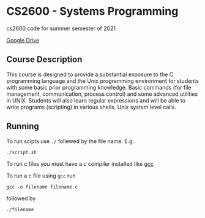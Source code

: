 # CS2600 - Systems Programming

cs2600 code for summer semester of 2021

[Google Drive](https://drive.google.com/drive/folders/1Rt-BRSt7OLMyqsdt6hxvExyoTnx4_jnM?usp=sharing)

## Course Description

This course is designed to provide a substantial exposure to the C programming language and
the Unix programming environment for students with some basic prior programming knowledge.
Basic commands (for file management, communication, process control) and some advanced
utilities in UNIX. Students will also learn regular expressions and will be able to write programs
(scripting) in various shells. Unix system level calls.

## Running

To run scipts use `./` follewed by the file name. E.g.

`./script.sh`

To run c files you must have a c compiler installed like [gcc](https://gcc.gnu.org/)

To run a c file using `gcc` run

`gcc -o filename filename.c`

followed by

`./filename`
